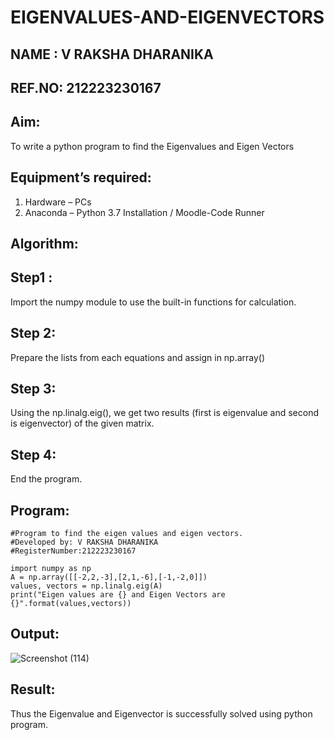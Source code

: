# EIGENVALUES-AND-EIGENVECTORS
## NAME : V RAKSHA DHARANIKA
## REF.NO: 212223230167
## Aim:
To write a python program to find the Eigenvalues and Eigen Vectors
## Equipment’s required:
1. 	Hardware – PCs
2. 	Anaconda – Python 3.7 Installation / Moodle-Code Runner
## Algorithm:
## Step1 : 
Import the numpy module to use the built-in functions for calculation.
## Step 2: 
Prepare the lists from each equations and assign in np.array()
## Step 3: 
Using the np.linalg.eig(),  we get two results (first is eigenvalue and second is eigenvector) of the given matrix.
## Step 4: 
End the program.
## Program:
```
#Program to find the eigen values and eigen vectors.
#Developed by: V RAKSHA DHARANIKA
#RegisterNumber:212223230167

import numpy as np
A = np.array([[-2,2,-3],[2,1,-6],[-1,-2,0]])
values, vectors = np.linalg.eig(A)
print("Eigen values are {} and Eigen Vectors are {}".format(values,vectors))
```
## Output:
![Screenshot (114)](https://github.com/rakshadharanika/EIGENVALUES-AND-EIGENVECTORS/assets/149348380/10b3ca1e-cf9b-4152-8cef-4317f4acce26)

## Result:
Thus the Eigenvalue and Eigenvector is successfully solved using python program.
